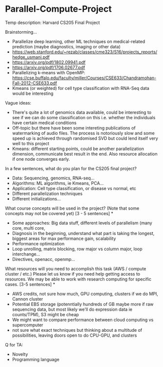 # Parallel-Compute-Project
Temp description: Harvard CS205 Final Project

Brainstorming...
- Parallelize deep learning, other ML techniques on medical-related prediction (maybe diagnostics, imaging or other data)
-  https://web.stanford.edu/~rezab/classes/cme323/S16/projects_reports/hedge_usmani.pdf
-  https://arxiv.org/pdf/1802.09941.pdf
-  https://arxiv.org/pdf/1706.02677.pdf
- Parallelizing k-means with OpenMP: https://cse.buffalo.edu/faculty/miller/Courses/CSE633/Chandramohan-Fall-2012-CSE633.pdf
-   Kmeans (or weighted) for cell type classification with RNA-Seq data would be interesting

Vague ideas:
- There's quite a lot of genomics data available, could be interesting to see if we can do some classification on this i.e. whether the individuals have certain medical conditions
- Off-topic but there have been some intereting publications of watermarking of audio files. The process is notoriously slow and some speed up is achieved through randomised SVD but could lend itself very well to this project
- Kmeans: different starting points, could be another parallelization dimension, communicate best result in the end. Also resource allocation if one node converges early.

In a few sentences, what do you plan for the CS205 final project?
- Data: Sequencing, genomics, RNA-seq...
- Algorithms: ML algorithms, ie Kmeans, PCA...
- Application: Cell type classification, or disease vs normal, etc 
- Different parallelization techniques
- Different initializations...

What course concepts will be used in the project? (Note that some concepts may not be covered yet) [3 - 5 sentences] *
- Some approaches: Big data stuff, different levels of parallelism (many core, multi core,
- Diagnosis in the beginning, understand what part is taking the longest, biggest areas for max performance gain, scalability
- Performance optimization
- Loop unrolling, matrix blocking, row major vs column major, loop interchange...
- Directives, openacc, openmp...

What resources will you need to accomplish this task (AWS / compute cluster / etc.) Please let us know if you need help getting access to resources. We may be able to work with research computing for specific cases. [3-5 sentences] *
- AWS credits, not sure how much, GPU computing, clusters if we do MPI, Cannon cluster
- Potential EBS storage (potenntially hundreds of GB maybe more if raw sequencing data, but most likely we'll do expression data ie counts/TPM), S3 might be cheap
- We might want to compare performance between cloud computing vs supercomputer
- not sure what exact techniques but thinking about a multitude of possibilities, leaving doors open to do CPU-GPU, and clusters


Q for TA: 
- Novelty
- Programming language
